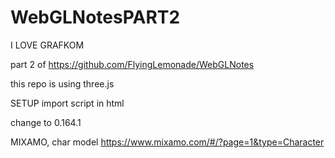 # WebGLNotesPART2
I LOVE GRAFKOM


part 2 of https://github.com/FlyingLemonade/WebGLNotes 

this repo is using three.js


SETUP
import script in html
<script type="importmap">
  {
    "imports": {
      "three": "https://cdn.jsdelivr.net/npm/three@<version>/build/three.module.js",
      "three/addons/": "https://cdn.jsdelivr.net/npm/three@<version>/examples/jsm/"
    }
  }
</script>

change <version> to 0.164.1



MIXAMO, char model
https://www.mixamo.com/#/?page=1&type=Character

